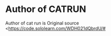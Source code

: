 # Author of CATRUN

Author of cat run is <Mirrielle>
Original source <https://code.sololearn.com/WDH021dQbrdU/#